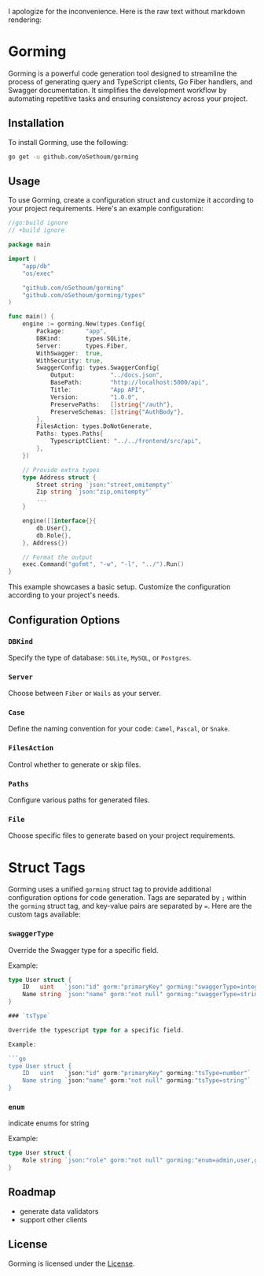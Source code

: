 I apologize for the inconvenience. Here is the raw text without markdown rendering:

# Gorming

Gorming is a powerful code generation tool designed to streamline the process of generating query and TypeScript clients, Go Fiber handlers, and Swagger documentation. It simplifies the development workflow by automating repetitive tasks and ensuring consistency across your project.

## Installation

To install Gorming, use the following:

```bash
go get -u github.com/oSethoum/gorming
```

## Usage

To use Gorming, create a configuration struct and customize it according to your project requirements. Here's an example configuration:

```go
//go:build ignore
// +build ignore

package main

import (
	"app/db"
	"os/exec"

	"github.com/oSethoum/gorming"
	"github.com/oSethoum/gorming/types"
)

func main() {
	engine := gorming.New(types.Config{
		Package:      "app",
		DBKind:       types.SQLite,
		Server:       types.Fiber,
		WithSwagger:  true,
		WithSecurity: true,
		SwaggerConfig: types.SwaggerConfig{
			Output:          "../docs.json",
			BasePath:        "http://localhost:5000/api",
			Title:           "App API",
			Version:         "1.0.0",
			PreservePaths:   []string{"/auth"},
			PreserveSchemas: []string{"AuthBody"},
		},
		FilesAction: types.DoNotGenerate,
		Paths: types.Paths{
			TypescriptClient: "../../frontend/src/api",
		},
	})

    // Provide extra types
    type Address struct {
        Street string `json:"street,omitempty"`
        Zip string `json:"zip,omitempty"`
        ...
    }

	engine([]interface{}{
		db.User{},
		db.Role{},
	}, Address{})

	// Format the output
	exec.Command("gofmt", "-w", "-l", "../").Run()
}
```

This example showcases a basic setup. Customize the configuration according to your project's needs.

## Configuration Options

### `DBKind`

Specify the type of database: `SQLite`, `MySQL`, or `Postgres`.

### `Server`

Choose between `Fiber` or `Wails` as your server.

### `Case`

Define the naming convention for your code: `Camel`, `Pascal`, or `Snake`.

### `FilesAction`

Control whether to generate or skip files.

### `Paths`

Configure various paths for generated files.

### `File`

Choose specific files to generate based on your project requirements.

# Struct Tags

Gorming uses a unified `gorming` struct tag to provide additional configuration options for code generation. Tags are separated by `;` within the `gorming` struct tag, and key-value pairs are separated by `=`. Here are the custom tags available:

### `swaggerType`

Override the Swagger type for a specific field.

Example:

````go
type User struct {
    ID   uint   `json:"id" gorm:"primaryKey" gorming:"swaggerType=integer"`
    Name string `json:"name" gorm:"not null" gorming:"swaggerType=string"`
}

### `tsType`

Override the typescript type for a specific field.

Example:

```go
type User struct {
    ID   uint   `json:"id" gorm:"primaryKey" gorming:"tsType=number"`
    Name string `json:"name" gorm:"not null" gorming:"tsType=string"`
}

````

### `enum`

indicate enums for string

Example:

```go
type User struct {
    Role string `json:"role" gorm:"not null" gorming:"enum=admin,user,guest"`
}

```

## Roadmap

-   generate data validators
-   support other clients

## License

Gorming is licensed under the [License](LICENSE).
